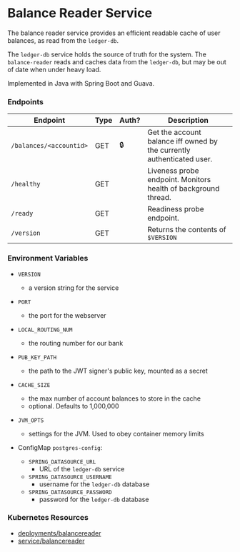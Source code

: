 # Balance Reader Service

The balance reader service provides an efficient readable cache of user balances, as read from the `ledger-db`.

The `ledger-db` service holds the source of truth for the system.
The `balance-reader` reads and caches data from the `ledger-db`, but may be out of date when under heavy load.

Implemented in Java with Spring Boot and Guava.

### Endpoints

| Endpoint                | Type  | Auth? | Description                                                             |
| ----------------------- | ----- | ----- | ----------------------------------------------------------------------- |
| `/balances/<accountid>` | GET   | 🔒    |  Get the account balance iff owned by the currently authenticated user. |
| `/healthy`              | GET   |       |  Liveness probe endpoint. Monitors health of background thread.         |
| `/ready`                | GET   |       |  Readiness probe endpoint.                                              |
| `/version`              | GET   |       |  Returns the contents of `$VERSION`                                     |

### Environment Variables

- `VERSION`
  - a version string for the service
- `PORT`
  - the port for the webserver
- `LOCAL_ROUTING_NUM`
  - the routing number for our bank
- `PUB_KEY_PATH`
  - the path to the JWT signer's public key, mounted as a secret
- `CACHE_SIZE`
  - the max number of account balances to store in the cache
  - optional. Defaults to 1,000,000
- `JVM_OPTS`
  - settings for the JVM. Used to obey container memory limits

- ConfigMap `postgres-config`:
  - `SPRING_DATASOURCE_URL`
    - URL of the `ledger-db` service
  - `SPRING_DATASOURCE_USERNAME`
    - username for the `ledger-db` database
  - `SPRING_DATASOURCE_PASSWORD`
    - password for the `ledger-db` database

### Kubernetes Resources

- [deployments/balancereader](/kubernetes-manifests/balance-reader.yaml)
- [service/balancereader](/kubernetes-manifests/balance-reader.yaml)
